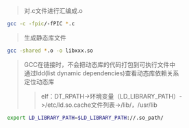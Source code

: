 > 对.c文件进行汇编成.o
```bash
gcc -c -fpic/-fPIC *.c
```
>
> 生成静态库文件
```bash
gcc -shared *.o -o libxxx.so
```
>
> GCC在链接时，不会把动态库的代码打包到可执行文件中  
> 通过ldd(list dynamic dependencies)查看动态库依赖关系  
> 定位动态库  
>> elf：DT_RPATH->环境变量（LD_LIBRARY_PATH）->/etc/ld.so.cache文件列表->/lib/，/usr/lib  

```bash
export LD_LIBRARY_PATH=$LD_LIBRARY_PATH://.so_path/
```